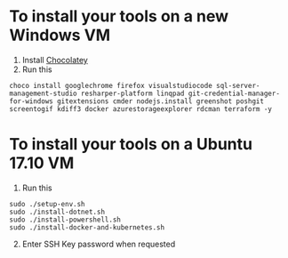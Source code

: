 # To install your tools on a new Windows VM
1. Install [Chocolatey](https://chocolatey.org/)
1. Run this
```
choco install googlechrome firefox visualstudiocode sql-server-management-studio resharper-platform linqpad git-credential-manager-for-windows gitextensions cmder nodejs.install greenshot poshgit screentogif kdiff3 docker azurestorageexplorer rdcman terraform -y
```

# To install your tools on a Ubuntu 17.10 VM
1. Run this
```
sudo ./setup-env.sh
sudo ./install-dotnet.sh
sudo ./install-powershell.sh
sudo ./install-docker-and-kubernetes.sh
```
2. Enter SSH Key password when requested
